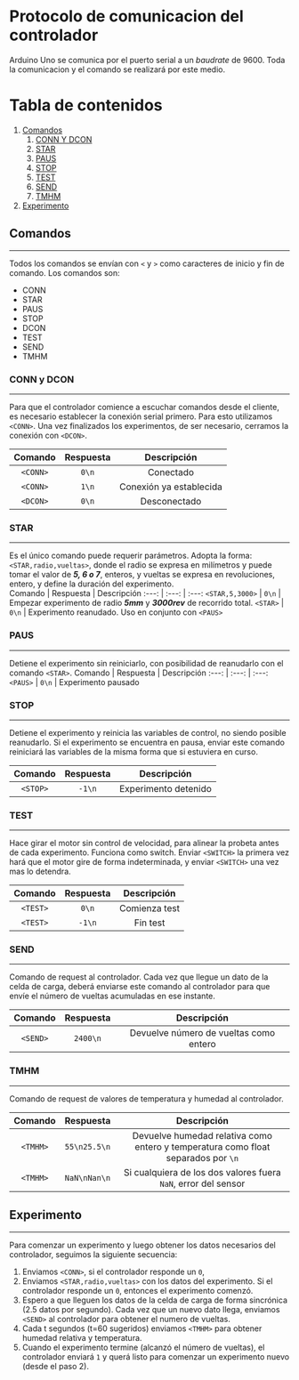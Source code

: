 # Protocolo de comunicacion del controlador
Arduino Uno se comunica por el puerto serial a un *baudrate* de 9600. Toda la comunicacion y el comando se realizará por este medio. 
# Tabla de contenidos
1. [Comandos](#comandos) 
   1. [CONN Y DCON](#CONN%20Y%20DCON)
   2. [STAR](#STAR)
   3. [PAUS](#PAUS) 
   4. [STOP](#STOP)
   5. [TEST](#TEST)
   6. [SEND](#SEND)
   7. [TMHM](#TMHM)
2. [Experimento](#experimento) 



## Comandos
---
Todos los comandos se envían con `<` y `>` como caracteres de inicio y fin de comando. Los comandos son:
* CONN
* STAR
* PAUS
* STOP
* DCON
* TEST
* SEND
* TMHM

### CONN y DCON
---
Para que el controlador comience a escuchar comandos desde el cliente, es necesario establecer la conexión serial primero. Para esto utilizamos `<CONN>`. Una vez finalizados los experimentos, de ser necesario, cerramos la conexión con `<DCON>`. 


 Comando | Respuesta | Descripción
 :---: | :---: | :---: 
 `<CONN>` | `0\n` | Conectado
 `<CONN>` | `1\n` | Conexión ya establecida
 `<DCON>` | `0\n` | Desconectado

### STAR
***
Es el único comando puede requerir parámetros. Adopta la forma:
`<STAR,radio,vueltas>`, donde el radio se expresa en milímetros y puede tomar el valor de ***5, 6 o 7***, enteros, y vueltas se expresa en revoluciones, entero, y define la duración del experimento.  
Comando | Respuesta | Descripción
 :---: | :---: | :---: 
 `<STAR,5,3000>` | `0\n` | Empezar experimento de radio ***5mm*** y ***3000rev*** de recorrido total.
`<STAR>` | `0\n` | Experimento reanudado. Uso en conjunto con `<PAUS>`

 ### PAUS
 ***
 Detiene el experimento sin reiniciarlo, con posibilidad de reanudarlo con el comando `<STAR>`.
 Comando | Respuesta | Descripción
 :---: | :---: | :---: 
 `<PAUS>` | `0\n` | Experimento pausado

### STOP
***
Detiene el experimento y reinicia las variables de control, no siendo posible reanudarlo. Si el experimento se encuentra en pausa, enviar este comando reiniciará las variables de la misma forma que si estuviera en curso.

Comando | Respuesta | Descripción
 :---: | :---: | :---: 
 `<STOP>` | `-1\n` | Experimento detenido

### TEST
***
Hace girar el motor sin control de velocidad, para alinear la probeta antes de cada experimento. Funciona como switch. Enviar `<SWITCH>` la primera vez hará que el motor gire de forma indeterminada, y enviar `<SWITCH>` una vez mas lo detendra.

 Comando | Respuesta | Descripción
 :---: | :---: | :---: 
 `<TEST>` | `0\n` | Comienza test
 `<TEST>` | `-1\n` | Fin test

 ### SEND
 ***
 Comando de request al controlador. Cada vez que llegue un dato de la celda de carga, deberá enviarse este comando al controlador para que envíe el número de vueltas acumuladas en ese instante.

 Comando | Respuesta | Descripción
 :---: | :---: | :---: 
 `<SEND>` | `2400\n` | Devuelve número de vueltas como entero

 ### TMHM
 ***
 Comando de request de valores de temperatura y humedad al controlador.

 Comando | Respuesta | Descripción
 :---: | :---: | :---: 
 `<TMHM>` | `55\n25.5\n` | Devuelve humedad relativa como entero y temperatura como float separados por `\n`
 `<TMHM>` | `NaN\nNan\n` | Si cualquiera de los dos valores fuera `NaN`, error del sensor

## Experimento
***
Para comenzar un experimento y luego obtener los datos necesarios del controlador, seguimos la siguiente secuencia:
1. Enviamos `<CONN>`, si el controlador responde un `0`, 
2. Enviamos `<STAR,radio,vueltas>` con los datos del experimento. Si el controlador responde un `0`, entonces el experimento comenzó.
3. Espero a que lleguen los datos de la celda de carga de forma sincrónica (2.5 datos por segundo). Cada vez que un nuevo dato llega, enviamos `<SEND>` al controlador para obtener el numero de vueltas.
4. Cada t segundos (t=60 sugeridos) enviamos `<TMHM>` para obtener humedad relativa y temperatura. 
5. Cuando el experimento termine (alcanzó el número de vueltas), el controlador enviará `1` y querá listo para comenzar un experimento nuevo (desde el paso 2).